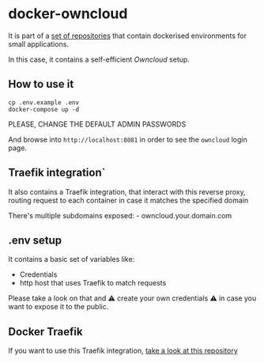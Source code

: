 # docker-owncloud

  It is part of a [set of repositories](https://github.com/search?q=user%3Admartingarcia+docker) that contain dockerised environments for small applications.

  In this case, it contains a self-efficient *Owncloud* setup.

  ## How to use it

  ```
  cp .env.example .env
  docker-compose up -d
  ```

  PLEASE, CHANGE THE DEFAULT ADMIN PASSWORDS

  And browse into `http://localhost:8081` in order to see the `owncloud` login page.

  ## Traefik integration`

  It also contains a Traefik integration, that interact with this reverse proxy, routing request to each container in case it matches the specified domain

  There's multiple subdomains exposed:
    - owncloud.your.domain.com

  ## .env setup

  It contains a basic set of variables like:

  - Credentials
  - http host that uses Traefik to match requests

  Please take a look on that and :warning: create your own credentials :warning: in case you want to expose it to the public.

  ## Docker Traefik

  If you want to use this Traefik integration, [take a look at this repository](https://github.com/dmartingarcia/docker-traefik)

